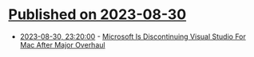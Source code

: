 # [Published on 2023-08-30](index.md)

* [2023-08-30, 23:20:00](https://apple.slashdot.org/story/23/08/30/2057208/microsoft-is-discontinuing-visual-studio-for-mac-after-major-overhaul?utm_source=rss1.0mainlinkanon&utm_medium=feed) - [Microsoft Is Discontinuing Visual Studio For Mac After Major Overhaul](https://apple.slashdot.org/story/23/08/30/2057208/microsoft-is-discontinuing-visual-studio-for-mac-after-major-overhaul?utm_source=rss1.0mainlinkanon&utm_medium=feed)
